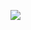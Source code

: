<div>
<p><a href="https://discord.gg/RmrrGT8"><img src="https://discordapp.com/api/guilds/631072660872495104/widget.png?style=banner4"></a></p>
</div>

